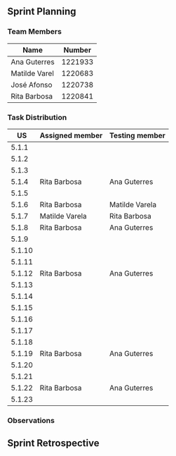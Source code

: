## Sprint Planning

### Team Members

| Name | Number |
|------|--------|
| Ana Guterres     | 1221933        |
|Matilde Varel     | 1220683       |
|     José Afonso |   1220738     |
| Rita Barbosa |1220841|

### Task Distribution

| US | Assigned member | Testing member |
|----|-----------------|----------------|
| 5.1.1   |                 |                |
| 5.1.2   |                 |                |
| 5.1.3   |                 |                |
| 5.1.4   |     Rita Barbosa            |   Ana Guterres             |
| 5.1.5   |                 |                |
| 5.1.6   |   Rita Barbosa              |    Matilde Varela            |
| 5.1.7   |   Matilde Varela             | Rita Barbosa                |
| 5.1.8   |          Rita Barbosa        |   Ana Guterres             |
| 5.1.9   |                 |                |
| 5.1.10  |                 |                |
| 5.1.11  |                 |                |
| 5.1.12  |    Rita Barbosa              |     Ana Guterres           |
| 5.1.13  |                 |                |
| 5.1.14  |                 |                |
| 5.1.15  |                 |                |
| 5.1.16  |                 |                |
| 5.1.17  |                 |                |
| 5.1.18  |                 |                |
| 5.1.19  |   Rita Barbosa               |     Ana Guterres           |
| 5.1.20  |                 |                |
| 5.1.21  |                 |                |
| 5.1.22  |     Rita Barbosa             |     Ana Guterres           |
| 5.1.23  |                 |                |


### Observations

## Sprint Retrospective
